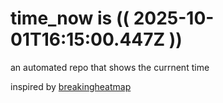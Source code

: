 # time_now is (( 2025-10-01T16:15:00.447Z ))

an automated repo that shows the currnent time

inspired by [breakingheatmap](https://github.com/breakingheatmap/breakingheatmap)